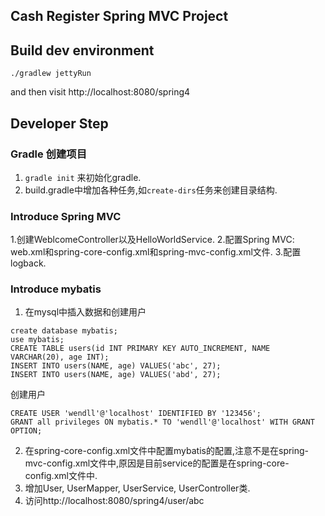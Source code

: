 Cash Register Spring MVC Project
----------------------------------------


## Build dev environment

```
./gradlew jettyRun
```

and then visit http://localhost:8080/spring4


## Developer Step

### Gradle 创建项目

1. `gradle init` 来初始化gradle.
2. build.gradle中增加各种任务,如`create-dirs`任务来创建目录结构.

### Introduce Spring MVC

1.创建WeblcomeController以及HelloWorldService.
2.配置Spring MVC: web.xml和spring-core-config.xml和spring-mvc-config.xml文件.
3.配置logback.



### Introduce mybatis

1. 在mysql中插入数据和创建用户
```
create database mybatis;
use mybatis;
CREATE TABLE users(id INT PRIMARY KEY AUTO_INCREMENT, NAME VARCHAR(20), age INT);
INSERT INTO users(NAME, age) VALUES('abc', 27);
INSERT INTO users(NAME, age) VALUES('abd', 27);
```

创建用户
```
CREATE USER 'wendll'@'localhost' IDENTIFIED BY '123456';
GRANT all privileges ON mybatis.* TO 'wendll'@'localhost' WITH GRANT OPTION;
```

2. 在spring-core-config.xml文件中配置mybatis的配置,注意不是在spring-mvc-config.xml文件中,原因是目前service的配置是在spring-core-config.xml文件中.
3. 增加User, UserMapper, UserService, UserController类.
4. 访问http://localhost:8080/spring4/user/abc


